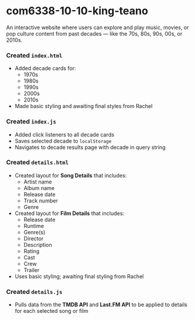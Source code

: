 # com6338-10-10-king-teano
An interactive website where users can explore and play music, movies, or pop culture content from past decades — like the 70s, 80s, 90s, 00s, or 2010s.

### Created `index.html`
- Added decade cards for:
  - 1970s
  - 1980s
  - 1990s
  - 2000s
  - 2010s
- Made basic styling and awaiting final styles from Rachel

### Created `index.js`
- Added click listeners to all decade cards
- Saves selected decade to `localStorage`
- Navigates to decade results page with decade in query string

### Created `details.html`
- Created layout for **Song Details** that includes:
  - Artist name
  - Album name
  - Release date
  - Track number
  - Genre
- Created layout for **Film Details** that includes:
  - Release date
  - Runtime
  - Genre(s)
  - Director
  - Description
  - Rating
  - Cast
  - Crew
  - Trailer
- Uses basic styling; awaiting final styling from Rachel 

### Created `details.js`
- Pulls data from the **TMDB API** and **Last.FM API** to be applied to details for each selected song or film

